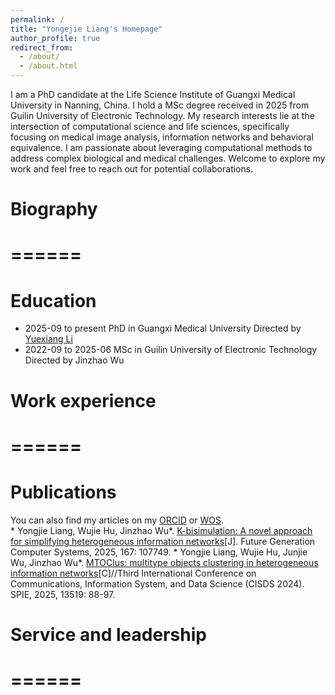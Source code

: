 ```yaml
---
permalink: /
title: "Yongejie Liang's Homepage"
author_profile: true
redirect_from: 
  - /about/
  - /about.html
---
```


I am a PhD candidate at the Life Science Institute of Guangxi Medical University in Nanning, China. I hold a MSc degree received in 2025 from Guilin University of Electronic Technology. My research interests lie at the intersection of computational science and life sciences, specifically focusing on medical image analysis, information networks and behavioral equivalence. I am passionate about leveraging computational methods to address complex biological and medical challenges. Welcome to explore my work and feel free to reach out for potential collaborations.

# Biography
# ======

Education
======
* 2025-09 to present PhD in Guangxi Medical University Directed by <a href="https://yuexiangli.github.io/"> Yuexiang Li</a>
* 2022-09 to 2025-06 MSc in Guilin University of Electronic Technology Directed by Jinzhao Wu

# Work experience
# ======

Publications
======
<div class="wordwrap">You can also find my articles on my <a href="https://orcid.org/0009-0001-1059-088X"> ORCID</a> or <a href="https://www.webofscience.com/wos/author/record/NAX-7893-2025">WOS</a>.</div>
* Yongjie Liang, Wujie Hu, Jinzhao Wu*. <a href="https://doi.org/10.1016/j.future.2025.107749"> K-bisimulation: A novel approach for simplifying heterogeneous information networks</a>[J]. Future Generation Computer Systems, 2025, 167: 107749.
* Yongjie Liang, Wujie Hu, Junjie Wu, Jinzhao Wu*. <a href="https://doi.org/10.1117/12.3057528"> MTOClus: multitype objects clustering in heterogeneous information networks</a>[C]//Third International Conference on Communications, Information System, and Data Science (CISDS 2024). SPIE, 2025, 13519: 88-97.




# Service and leadership
# ======
